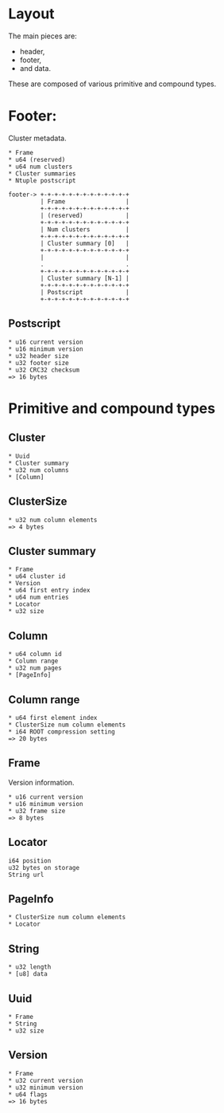 # Layout

The main pieces are:
* header,
* footer,
* and data.

These are composed of various primitive and compound types.

# Footer:
Cluster metadata.
```
* Frame
* u64 (reserved)
* u64 num clusters
* Cluster summaries
* Ntuple postscript

footer-> +-+-+-+-+-+-+-+-+-+-+-+-+
         | Frame                 |
         +-+-+-+-+-+-+-+-+-+-+-+-+
         | (reserved)            |
         +-+-+-+-+-+-+-+-+-+-+-+-+
         | Num clusters          |
         +-+-+-+-+-+-+-+-+-+-+-+-+
         | Cluster summary [0]   |
         +-+-+-+-+-+-+-+-+-+-+-+-+
         |                       |
         .                       .
         +-+-+-+-+-+-+-+-+-+-+-+-+
         | Cluster summary [N-1] |
         +-+-+-+-+-+-+-+-+-+-+-+-+
         | Postscript            |
         +-+-+-+-+-+-+-+-+-+-+-+-+
```

## Postscript
```
* u16 current version
* u16 minimum version
* u32 header size
* u32 footer size
* u32 CRC32 checksum
=> 16 bytes
```

# Primitive and compound types

## Cluster
```
* Uuid
* Cluster summary
* u32 num columns
* [Column]
```

## ClusterSize
```
* u32 num column elements
=> 4 bytes
```

## Cluster summary
```
* Frame
* u64 cluster id
* Version
* u64 first entry index
* u64 num entries
* Locator
* u32 size
```

## Column
```
* u64 column id
* Column range
* u32 num pages
* [PageInfo]
```

## Column range
```
* u64 first element index
* ClusterSize num column elements
* i64 ROOT compression setting
=> 20 bytes
```

## Frame
Version information.
```
* u16 current version
* u16 minimum version
* u32 frame size
=> 8 bytes
```

## Locator
```
i64 position
u32 bytes on storage
String url
```

## PageInfo
```
* ClusterSize num column elements
* Locator
```

## String
```
* u32 length
* [u8] data
```

## Uuid
```
* Frame
* String
* u32 size
```

## Version
```
* Frame
* u32 current version
* u32 minimum version
* u64 flags
=> 16 bytes
```
